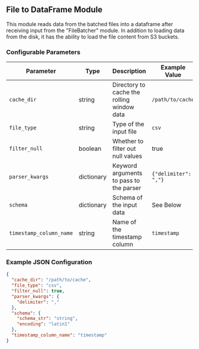 <!--
SPDX-FileCopyrightText: Copyright (c) 2022-2023, NVIDIA CORPORATION & AFFILIATES. All rights reserved.
SPDX-License-Identifier: Apache-2.0

Licensed under the Apache License, Version 2.0 (the "License");
you may not use this file except in compliance with the License.
You may obtain a copy of the License at

http://www.apache.org/licenses/LICENSE-2.0

Unless required by applicable law or agreed to in writing, software
distributed under the License is distributed on an "AS IS" BASIS,
WITHOUT WARRANTIES OR CONDITIONS OF ANY KIND, either express or implied.
See the License for the specific language governing permissions and
limitations under the License.
-->

## File to DataFrame Module

This module reads data from the batched files into a dataframe after receiving input from the "FileBatcher" module. In
addition to loading data from the disk, it has the ability to load the file content from S3 buckets.

### Configurable Parameters

| Parameter               | Type       | Description                                | Example Value        | Default Value |
|-------------------------|------------|--------------------------------------------|----------------------|---------------|
| `cache_dir`             | string     | Directory to cache the rolling window data | `/path/to/cache`     | -             |
| `file_type`             | string     | Type of the input file                     | `csv`                | JSON          |
| `filter_null`           | boolean    | Whether to filter out null values          | true                 | false         |
| `parser_kwargs`         | dictionary | Keyword arguments to pass to the parser    | `{"delimiter": ","}` | -             |
| `schema`                | dictionary | Schema of the input data                   | See Below            | -             |
| `timestamp_column_name` | string     | Name of the timestamp column               | `timestamp`          | -             |

### Example JSON Configuration

```json
{
  "cache_dir": "/path/to/cache",
  "file_type": "csv",
  "filter_null": true,
  "parser_kwargs": {
    "delimiter": ","
  },
  "schema": {
    "schema_str": "string",
    "encoding": "latin1"
  },
  "timestamp_column_name": "timestamp"
}
```
